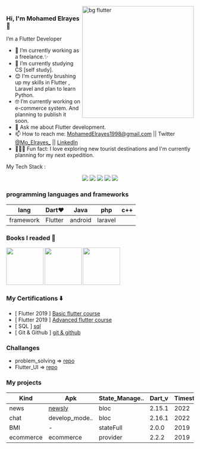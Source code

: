 <img align="right" src="https://docs.flutter.dev/assets/images/dash/Dashatars.png" alt="bg flutter" width=300px />

### Hi, I'm Mohamed Elrayes 👋

I’m a Flutter Developer
- 📱   I’m currently working as a freelance.✨
- 🧰  I’m currently studying CS [self study].
- 😊  I’m currently brushing up my skills in Flutter , Laravel and plan to learn Python.
- 🤓  I’m currently working on e-commerce system. And planning to publish it soon.
- 💬  Ask me about Flutter development.
- 📫  How to reach me: MohamedElrayes1998@gmail.com || Twitter [@Mo_Elrayes_](https://twitter.com/Mo_Elrayes_) || [LinkedIn](https://www.linkedin.com/in/mo-elrayes/) 
- 🚴🏽‍♀️  Fun fact: I love exploring new tourist destinations and I'm currently planning for my next expedition.

</p>

My Tech Stack :<p align = "center">
  <img src="https://img.shields.io/badge/Flutter%20-%2314354C.svg?&style=for-the-badge&logo=Flutter&logoColor=white"/> 
  <img src="https://img.shields.io/badge/Dart%20-%2300599C.svg?&style=for-the-badge&logo=Dart&logoColor=white"/> 
  <img src="https://img.shields.io/badge/Java%20-%2300599C.svg?&style=for-the-badge&logo=Java&logoColor=white"/> 
  <img src="https://img.shields.io/badge/git%20-%23F05033.svg?&style=for-the-badge&logo=git&logoColor=white"/> 
  <img src="https://img.shields.io/badge/Firebase%20-%23430098.svg?&style=for-the-badge&logo=Firebase&logoColor=white"/>

</p>

### programming languages and frameworks
|lang|Dart❤|Java|php|c++|
|----|----|----|----|----|
|framework|Flutter|android|laravel|


### Books I readed 📘
<img align="left" src="https://fluttercompletereference.com/images/cover.png" alt="" width=100px />
<img align="left" src="https://assets.alexandria.raywenderlich.com/books/da/images/384d6592b1dfdaea25f773fc985dc73c943d8a3e1dbbc7f3647cd95c2cacaeec/w594.png" alt="" width=100px />
<img align="left" src="https://i.gr-assets.com/images/S/compressed.photo.goodreads.com/books/1520176865l/38928063._SX318_.jpg" alt="" width=100px />

</br></br></br></br> </br></br>

### My Certifications :arrow_down:
- [ Flutter 2019 ] [Basic flutter course](https://cutt.ly/xO382wk)
- [ Flutter 2019 ] [Advanced flutter course](https://cutt.ly/EO38NQg)
- [ SQL ] [sql ](https://cutt.ly/EO34qvu) 
- [ Git & Github ] [git & github](https://cutt.ly/kO34ueW)

###  Challanges
- problem_solving => [repo](https://github.com/Mohamed-Elrayes/ProblemSolving_Dart)
- Flutter_UI => [repo]()

### My projects
|Kind|Apk|State_Manage..|Dart_v|Timestamp|Api|gitHub|
|----|--------|--------|--------|-------------|-----|---|
|news|[newsly](https://cutt.ly/UPclWeB)|bloc|2.15.1|2022|[mediastack](https://mediastack.com/)|[github](https://github.com/Mohamed-Elrayes/newsly)|
|chat|develop_mode..|bloc|2.16.1|2022|firebase|[github](https://github.com/Mohamed-Elrayes/chateo)|
|BMI|-|stateFull|2.0.0|2019|-|[github](https://github.com/Mohamed-Elrayes/bmi-calculator-flutter)
|ecommerce|ecommerce|provider|2.2.2|2019|firebase|[github](https://github.com/Mohamed-Elrayes/shop_max)|



